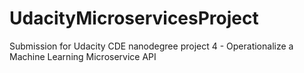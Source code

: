 # UdacityMicroservicesProject
Submission for Udacity CDE nanodegree project 4 - Operationalize a Machine Learning Microservice API

